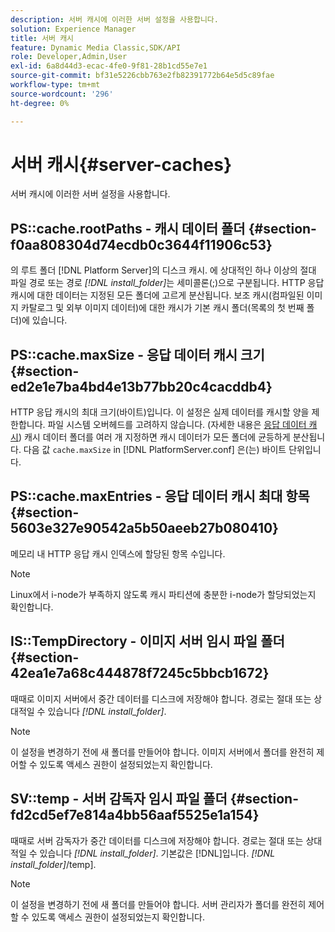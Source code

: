 ```yaml
---
description: 서버 캐시에 이러한 서버 설정을 사용합니다.
solution: Experience Manager
title: 서버 캐시
feature: Dynamic Media Classic,SDK/API
role: Developer,Admin,User
exl-id: 6a8d44d3-ecac-4fe0-9f81-28b1cd55e7e1
source-git-commit: bf31e5226cbb763e2fb82391772b64e5d5c89fae
workflow-type: tm+mt
source-wordcount: '296'
ht-degree: 0%

---
```


# 서버 캐시{#server-caches}

서버 캐시에 이러한 서버 설정을 사용합니다.

## PS::cache.rootPaths - 캐시 데이터 폴더 {#section-f0aa808304d74ecdb0c3644f11906c53}

의 루트 폴더 [!DNL Platform Server]의 디스크 캐시. 에 상대적인 하나 이상의 절대 파일 경로 또는 경로 *[!DNL install_folder]*&#x200B;는 세미콜론(;)으로 구분됩니다. HTTP 응답 캐시에 대한 데이터는 지정된 모든 폴더에 고르게 분산됩니다. 보조 캐시(컴파일된 이미지 카탈로그 및 외부 이미지 데이터)에 대한 캐시가 기본 캐시 폴더(목록의 첫 번째 폴더)에 있습니다.

## PS::cache.maxSize - 응답 데이터 캐시 크기 {#section-ed2e1e7ba4bd4e13b77bb20c4cacddb4}

HTTP 응답 캐시의 최대 크기(바이트)입니다. 이 설정은 실제 데이터를 캐시할 양을 제한합니다. 파일 시스템 오버헤드를 고려하지 않습니다. (자세한 내용은 [응답 데이터 캐시](../../../../is-api/image-serving-api-ref/c-configuration-and-administration/c-data-caches/c-response-data-cache.md#concept-81ea996c242441f2a69f7e9d9b3a29ca)) 캐시 데이터 폴더를 여러 개 지정하면 캐시 데이터가 모든 폴더에 균등하게 분산됩니다. 다음 값 `cache.maxSize` in [!DNL PlatformServer.conf] 은(는) 바이트 단위입니다.

## PS::cache.maxEntries - 응답 데이터 캐시 최대 항목 {#section-5603e327e90542a5b50aeeb27b080410}

메모리 내 HTTP 응답 캐시 인덱스에 할당된 항목 수입니다.

>[!NOTE]
>
>Linux에서 i-node가 부족하지 않도록 캐시 파티션에 충분한 i-node가 할당되었는지 확인합니다.

## IS::TempDirectory - 이미지 서버 임시 파일 폴더 {#section-42ea1e7a68c444878f7245c5bbcb1672}

때때로 이미지 서버에서 중간 데이터를 디스크에 저장해야 합니다. 경로는 절대 또는 상대적일 수 있습니다 *[!DNL install_folder]*.

>[!NOTE]
>
>이 설정을 변경하기 전에 새 폴더를 만들어야 합니다. 이미지 서버에서 폴더를 완전히 제어할 수 있도록 액세스 권한이 설정되었는지 확인합니다.

## SV::temp - 서버 감독자 임시 파일 폴더 {#section-fd2cd5ef7e814a4bb56aaf5525e1a154}

때때로 서버 감독자가 중간 데이터를 디스크에 저장해야 합니다. 경로는 절대 또는 상대적일 수 있습니다 *[!DNL install_folder]*. 기본값은 [!DNL]입니다.  *[!DNL install_folder]*/temp].

>[!NOTE]
>
>이 설정을 변경하기 전에 새 폴더를 만들어야 합니다. 서버 관리자가 폴더를 완전히 제어할 수 있도록 액세스 권한이 설정되었는지 확인합니다.
